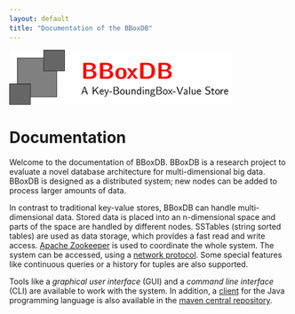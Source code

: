```yaml
---
layout: default
title: "Documentation of the BBoxDB"
---
```


<img src="logo/logo.png" width="400">

# Documentation

Welcome to the documentation of BBoxDB. BBoxDB is a research project to evaluate a novel database architecture for multi-dimensional big data. BBoxDB is designed as a distributed system; new nodes can be added to process larger amounts of data.

In contrast to traditional key-value stores, BBoxDB can handle multi-dimensional data. Stored data is placed into an n-dimensional space and parts of the space are handled by different nodes. SSTables (string sorted tables) are used as data storage, which provides a fast read and write access. [Apache Zookeeper](https://zookeeper.apache.org/) is used to coordinate the whole system. The system can be accessed, using a [network protocol](/bboxdb/dev/network.html). Some special features like continuous queries or a history for tuples are also supported.

Tools like a _graphical user interface_ (GUI) and a _command line interface_ (CLI) are available to work with the system. In addition, a [client](/bboxdb/doc/client.html) for the Java programming language is also available in the [maven central repository](https://search.maven.org/#search%7Cga%7C1%7Cbboxdb).
